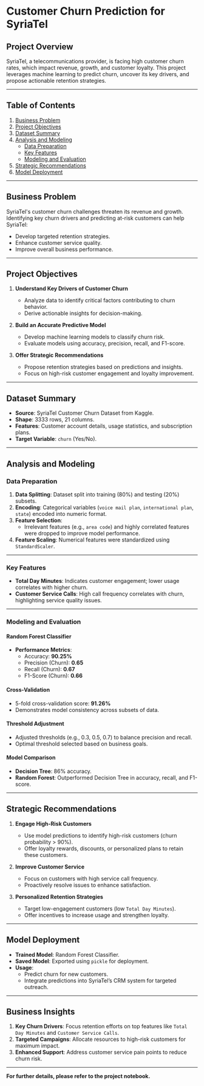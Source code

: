 # **Customer Churn Prediction for SyriaTel**

## **Project Overview**
SyriaTel, a telecommunications provider, is facing high customer churn rates, which impact revenue, growth, and customer loyalty. This project leverages machine learning to predict churn, uncover its key drivers, and propose actionable retention strategies.

---

## **Table of Contents**
1. [Business Problem](#business-problem)
2. [Project Objectives](#project-objectives)
3. [Dataset Summary](#dataset-summary)
4. [Analysis and Modeling](#analysis-and-modeling)
    - [Data Preparation](#data-preparation)
    - [Key Features](#key-features)
    - [Modeling and Evaluation](#modeling-and-evaluation)
5. [Strategic Recommendations](#strategic-recommendations)
6. [Model Deployment](#model-deployment)

---

## **Business Problem**
SyriaTel's customer churn challenges threaten its revenue and growth. Identifying key churn drivers and predicting at-risk customers can help SyriaTel:
- Develop targeted retention strategies.
- Enhance customer service quality.
- Improve overall business performance.

---

## **Project Objectives**
1. **Understand Key Drivers of Customer Churn**
   - Analyze data to identify critical factors contributing to churn behavior.
   - Derive actionable insights for decision-making.

2. **Build an Accurate Predictive Model**
   - Develop machine learning models to classify churn risk.
   - Evaluate models using accuracy, precision, recall, and F1-score.

3. **Offer Strategic Recommendations**
   - Propose retention strategies based on predictions and insights.
   - Focus on high-risk customer engagement and loyalty improvement.

---

## **Dataset Summary**
- **Source**: SyriaTel Customer Churn Dataset from Kaggle.
- **Shape**: 3333 rows, 21 columns.
- **Features**: Customer account details, usage statistics, and subscription plans.
- **Target Variable**: `churn` (Yes/No).

---

## **Analysis and Modeling**

### **Data Preparation**
1. **Data Splitting**: Dataset split into training (80%) and testing (20%) subsets.
2. **Encoding**: Categorical variables (`voice mail plan`, `international plan`, `state`) encoded into numeric format.
3. **Feature Selection**:
   - Irrelevant features (e.g., `area code`) and highly correlated features were dropped to improve model performance.
4. **Feature Scaling**: Numerical features were standardized using `StandardScaler`.

---

### **Key Features**
- **Total Day Minutes**: Indicates customer engagement; lower usage correlates with higher churn.
- **Customer Service Calls**: High call frequency correlates with churn, highlighting service quality issues.

---

### **Modeling and Evaluation**

#### **Random Forest Classifier**
- **Performance Metrics**:
  - Accuracy: **90.25%**
  - Precision (Churn): **0.65**
  - Recall (Churn): **0.67**
  - F1-Score (Churn): **0.66**

#### **Cross-Validation**
- 5-fold cross-validation score: **91.26%**
- Demonstrates model consistency across subsets of data.

#### **Threshold Adjustment**
- Adjusted thresholds (e.g., 0.3, 0.5, 0.7) to balance precision and recall.
- Optimal threshold selected based on business goals.

#### **Model Comparison**
- **Decision Tree**: 86% accuracy.
- **Random Forest**: Outperformed Decision Tree in accuracy, recall, and F1-score.

---

## **Strategic Recommendations**
1. **Engage High-Risk Customers**
   - Use model predictions to identify high-risk customers (churn probability > 90%).
   - Offer loyalty rewards, discounts, or personalized plans to retain these customers.

2. **Improve Customer Service**
   - Focus on customers with high service call frequency.
   - Proactively resolve issues to enhance satisfaction.

3. **Personalized Retention Strategies**
   - Target low-engagement customers (low `Total Day Minutes`).
   - Offer incentives to increase usage and strengthen loyalty.

---

## **Model Deployment**
- **Trained Model**: Random Forest Classifier.
- **Saved Model**: Exported using `pickle` for deployment.
- **Usage**:
  - Predict churn for new customers.
  - Integrate predictions into SyriaTel’s CRM system for targeted outreach.

---

## **Business Insights**
1. **Key Churn Drivers**: Focus retention efforts on top features like `Total Day Minutes` and `Customer Service Calls`.
2. **Targeted Campaigns**: Allocate resources to high-risk customers for maximum impact.
3. **Enhanced Support**: Address customer service pain points to reduce churn risk.

---

**For further details, please refer to the project notebook.**
